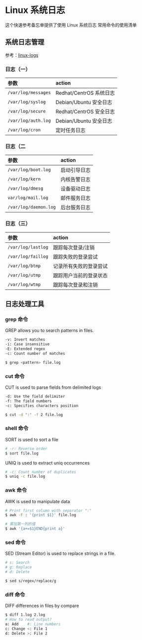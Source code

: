Linux 系统日志
===

这个快速参考备忘单提供了使用 Linux 系统日志 常用命令的使用清单

系统日志管理
--------

参考：[linux-logs](https://www.socinvestigation.com/linux-audit-logs-cheatsheet-detect-respond-faster/)


### 日志（一）

参数 | action
:--- | :---
`/var/log/messages` | Redhat/CentrOS 系统日志
`/var/log/syslog `  | Debian/Ubuntu 安全日志
`/var/log/secure`   | Redhat/CentrOS 安全日志
`/var/log/auth.log` | Debian/Ubuntu 安全日志
`/var/log/cron`     | 定时任务日志

### 日志（二

参数 | action
:--- | :---
`/var/log/boot.log` | 启动引导日志
`/var/log/kern`     | 内核告警日志
`/var/log/dmesg`    | 设备驱动日志
`var/log/mail.log`  | 邮件服务日志
`/var/log/daemon.log` | 后台服务日志

### 日志（三）

参数 | action
:--- | :---
`/var/log/lastlog` | 跟踪每次登录/注销
`/var/log/faillog` | 跟踪失败的登录尝试
`/var/log/btmp` | 记录所有失败的登录尝试
`/var/log/utmp` | 跟踪用户当前的登录状态
`/var/log/wtmp` | 跟踪每次登录和注销

日志处理工具
--------

### grep 命令

GREP allows you to search patterns in files.

```bash
-v: Invert matches
-i: Case insensitive
-E: Extended regex
-c: Count number of matches

$ grep <pattern> file.log
```

### cut 命令

CUT is used to parse fields from delimited logs

```bash
-d: Use the field delimiter
-f: The field numbers
-c: Specifies characters position

$ cut -d ":" -f 2 file.log
```

### shell 命令

SORT is used to sort a file

```bash
# -r: Reverse order
$ sort file.log
```

UNIQ is used to extract uniq occurrences

```bash
# -c: Count number of duplicates
$ uniq -c file.log
```


### awk 命令

AWK is used to manipulate data

```bash
# Print first column with separator ":"
$ awk -F : '{print $1}' file.log

# 累加第一列的值
$ awk '{a+=$1}END{print a}'
```

### sed 命令

SED (Stream Editor) is used to replace strings in a file.

```bash
# s: Search
# g: Replace
# d: Delete

$ sed s/regex/replace/g
```

### diff 命令

DIFF differences in files by compare

```bash
$ diff 1.log 2.log 
# How to read output?
a: Add    #: Line numbers
c: Change <: File 1
d: Delete >: File 2
```

